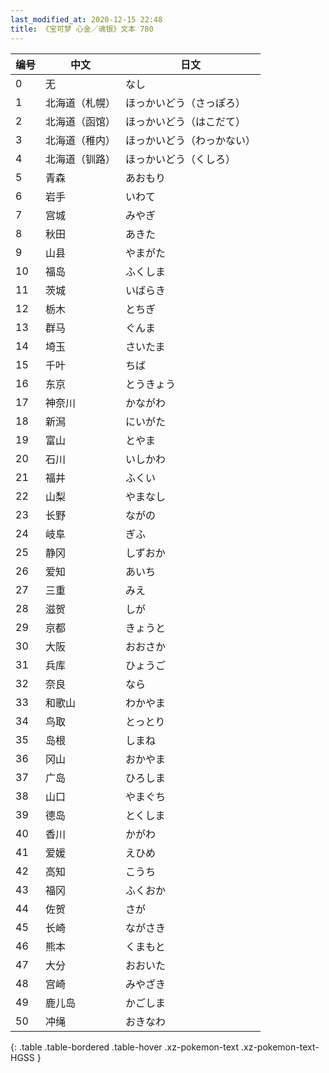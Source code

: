 ```yaml
---
last_modified_at: 2020-12-15 22:48
title: 《宝可梦 心金／魂银》文本 780
---
```

| 编号 | 中文 | 日文 |
| ---- | ---- | ---- |
| 0 | 无 | なし |
| 1 | 北海道（札幌） | ほっかいどう（さっぽろ） |
| 2 | 北海道（函馆） | ほっかいどう（はこだて） |
| 3 | 北海道（稚内） | ほっかいどう（わっかない） |
| 4 | 北海道（钏路） | ほっかいどう（くしろ） |
| 5 | 青森 | あおもり |
| 6 | 岩手 | いわて |
| 7 | 宫城 | みやぎ |
| 8 | 秋田 | あきた |
| 9 | 山县 | やまがた |
| 10 | 福岛 | ふくしま |
| 11 | 茨城 | いばらき |
| 12 | 栃木 | とちぎ |
| 13 | 群马 | ぐんま |
| 14 | 埼玉 | さいたま |
| 15 | 千叶 | ちば |
| 16 | 东京 | とうきょう |
| 17 | 神奈川 | かながわ |
| 18 | 新澙 | にいがた |
| 19 | 富山 | とやま |
| 20 | 石川 | いしかわ |
| 21 | 福井 | ふくい |
| 22 | 山梨 | やまなし |
| 23 | 长野 | ながの |
| 24 | 岐阜 | ぎふ |
| 25 | 静冈 | しずおか |
| 26 | 爱知 | あいち |
| 27 | 三重 | みえ |
| 28 | 滋贺 | しが |
| 29 | 京都 | きょうと |
| 30 | 大阪 | おおさか |
| 31 | 兵库 | ひょうご |
| 32 | 奈良 | なら |
| 33 | 和歌山 | わかやま |
| 34 | 鸟取 | とっとり |
| 35 | 岛根 | しまね |
| 36 | 冈山 | おかやま |
| 37 | 广岛 | ひろしま |
| 38 | 山口 | やまぐち |
| 39 | 德岛 | とくしま |
| 40 | 香川 | かがわ |
| 41 | 爱媛 | えひめ |
| 42 | 高知 | こうち |
| 43 | 福冈 | ふくおか |
| 44 | 佐贺 | さが |
| 45 | 长崎 | ながさき |
| 46 | 熊本 | くまもと |
| 47 | 大分 | おおいた |
| 48 | 宫崎 | みやざき |
| 49 | 鹿儿岛 | かごしま |
| 50 | 冲绳 | おきなわ |
{: .table .table-bordered .table-hover .xz-pokemon-text .xz-pokemon-text-HGSS }